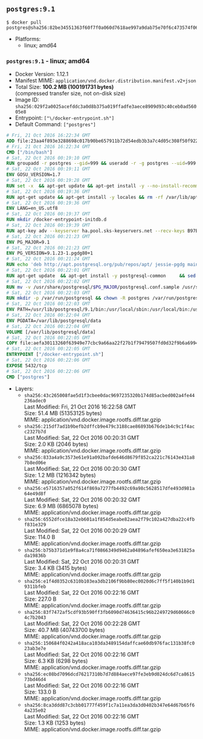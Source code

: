 ## `postgres:9.1`

```console
$ docker pull postgres@sha256:82be34551363f60f7f0a060d7618ae997a9dab75e70f6c473574f06f60d14e26
```

-	Platforms:
	-	linux; amd64

### `postgres:9.1` - linux; amd64

-	Docker Version: 1.12.1
-	Manifest MIME: `application/vnd.docker.distribution.manifest.v2+json`
-	Total Size: **100.2 MB (100191731 bytes)**  
	(compressed transfer size, not on-disk size)
-	Image ID: `sha256:029f2a0025acefddc3a0d8b375a019ffadfe3aece8909d93c40ceb0ad56005e8`
-	Entrypoint: `["\/docker-entrypoint.sh"]`
-	Default Command: `["postgres"]`

```dockerfile
# Fri, 21 Oct 2016 16:22:34 GMT
ADD file:23aa4f893e3288698c017b90be657911b72d54edb3b3a7c4d05c308f50f9228f in / 
# Fri, 21 Oct 2016 16:22:34 GMT
CMD ["/bin/bash"]
# Sat, 22 Oct 2016 00:19:10 GMT
RUN groupadd -r postgres --gid=999 && useradd -r -g postgres --uid=999 postgres
# Sat, 22 Oct 2016 00:19:11 GMT
ENV GOSU_VERSION=1.7
# Sat, 22 Oct 2016 00:19:28 GMT
RUN set -x 	&& apt-get update && apt-get install -y --no-install-recommends ca-certificates wget && rm -rf /var/lib/apt/lists/* 	&& wget -O /usr/local/bin/gosu "https://github.com/tianon/gosu/releases/download/$GOSU_VERSION/gosu-$(dpkg --print-architecture)" 	&& wget -O /usr/local/bin/gosu.asc "https://github.com/tianon/gosu/releases/download/$GOSU_VERSION/gosu-$(dpkg --print-architecture).asc" 	&& export GNUPGHOME="$(mktemp -d)" 	&& gpg --keyserver ha.pool.sks-keyservers.net --recv-keys B42F6819007F00F88E364FD4036A9C25BF357DD4 	&& gpg --batch --verify /usr/local/bin/gosu.asc /usr/local/bin/gosu 	&& rm -r "$GNUPGHOME" /usr/local/bin/gosu.asc 	&& chmod +x /usr/local/bin/gosu 	&& gosu nobody true 	&& apt-get purge -y --auto-remove ca-certificates wget
# Sat, 22 Oct 2016 00:19:36 GMT
RUN apt-get update && apt-get install -y locales && rm -rf /var/lib/apt/lists/* 	&& localedef -i en_US -c -f UTF-8 -A /usr/share/locale/locale.alias en_US.UTF-8
# Sat, 22 Oct 2016 00:19:36 GMT
ENV LANG=en_US.utf8
# Sat, 22 Oct 2016 00:19:37 GMT
RUN mkdir /docker-entrypoint-initdb.d
# Sat, 22 Oct 2016 00:19:39 GMT
RUN apt-key adv --keyserver ha.pool.sks-keyservers.net --recv-keys B97B0AFCAA1A47F044F244A07FCC7D46ACCC4CF8
# Sat, 22 Oct 2016 00:21:23 GMT
ENV PG_MAJOR=9.1
# Sat, 22 Oct 2016 00:21:23 GMT
ENV PG_VERSION=9.1.23-1.pgdg80+1
# Sat, 22 Oct 2016 00:21:24 GMT
RUN echo 'deb http://apt.postgresql.org/pub/repos/apt/ jessie-pgdg main' $PG_MAJOR > /etc/apt/sources.list.d/pgdg.list
# Sat, 22 Oct 2016 00:22:01 GMT
RUN apt-get update 	&& apt-get install -y postgresql-common 	&& sed -ri 's/#(create_main_cluster) .*$/\1 = false/' /etc/postgresql-common/createcluster.conf 	&& apt-get install -y 		postgresql-$PG_MAJOR=$PG_VERSION 		postgresql-contrib-$PG_MAJOR=$PG_VERSION 	&& rm -rf /var/lib/apt/lists/*
# Sat, 22 Oct 2016 00:22:02 GMT
RUN mv -v /usr/share/postgresql/$PG_MAJOR/postgresql.conf.sample /usr/share/postgresql/ 	&& ln -sv ../postgresql.conf.sample /usr/share/postgresql/$PG_MAJOR/ 	&& sed -ri "s!^#?(listen_addresses)\s*=\s*\S+.*!\1 = '*'!" /usr/share/postgresql/postgresql.conf.sample
# Sat, 22 Oct 2016 00:22:03 GMT
RUN mkdir -p /var/run/postgresql && chown -R postgres /var/run/postgresql
# Sat, 22 Oct 2016 00:22:03 GMT
ENV PATH=/usr/lib/postgresql/9.1/bin:/usr/local/sbin:/usr/local/bin:/usr/sbin:/usr/bin:/sbin:/bin
# Sat, 22 Oct 2016 00:22:04 GMT
ENV PGDATA=/var/lib/postgresql/data
# Sat, 22 Oct 2016 00:22:04 GMT
VOLUME [/var/lib/postgresql/data]
# Sat, 22 Oct 2016 00:22:05 GMT
COPY file:aefa30113260f63949e77cbc9a66aa22f27b1f79479507fd0d32f9b6a6994d69 in / 
# Sat, 22 Oct 2016 00:22:05 GMT
ENTRYPOINT ["/docker-entrypoint.sh"]
# Sat, 22 Oct 2016 00:22:06 GMT
EXPOSE 5432/tcp
# Sat, 22 Oct 2016 00:22:06 GMT
CMD ["postgres"]
```

-	Layers:
	-	`sha256:43c265008fae5d1f3cbee0dac9697235320b174d85acbed002a4fe44236adec0`  
		Last Modified: Fri, 21 Oct 2016 16:22:58 GMT  
		Size: 51.4 MB (51353125 bytes)  
		MIME: application/vnd.docker.image.rootfs.diff.tar.gzip
	-	`sha256:215df7ad1b9befb2dffcb9e479c3188cae86893b676de1b4c9c1f4acc2327b7d`  
		Last Modified: Sat, 22 Oct 2016 00:20:31 GMT  
		Size: 2.0 KB (2046 bytes)  
		MIME: application/vnd.docker.image.rootfs.diff.tar.gzip
	-	`sha256:833a4a9c3573e61e91a092bafde646d8679f852ca221c76143e431a87b8ed06e`  
		Last Modified: Sat, 22 Oct 2016 00:20:30 GMT  
		Size: 1.2 MB (1216342 bytes)  
		MIME: application/vnd.docker.image.rootfs.diff.tar.gzip
	-	`sha256:e5716357a052f614f869a7277fb4492c69a98c5628517dfe493d981a64e49d8f`  
		Last Modified: Sat, 22 Oct 2016 00:20:32 GMT  
		Size: 6.9 MB (6865078 bytes)  
		MIME: application/vnd.docker.image.rootfs.diff.tar.gzip
	-	`sha256:6552dfce18a32eb601a1f854d5eabe82aea2f79c102a427dba22c4fbf831e329`  
		Last Modified: Sat, 22 Oct 2016 00:20:29 GMT  
		Size: 114.0 B  
		MIME: application/vnd.docker.image.rootfs.diff.tar.gzip
	-	`sha256:b75b371d1e9f8a4ca71f0866349d9462a04896afef650ea3e631825ada19836b`  
		Last Modified: Sat, 22 Oct 2016 00:20:31 GMT  
		Size: 3.4 KB (3415 bytes)  
		MIME: application/vnd.docker.image.rootfs.diff.tar.gzip
	-	`sha256:e1f4d0352c6310b103ea3db2106f9bb80ec0020d6c7ff5f140b1b9d19311bfeb`  
		Last Modified: Sat, 22 Oct 2016 00:22:16 GMT  
		Size: 227.0 B  
		MIME: application/vnd.docker.image.rootfs.diff.tar.gzip
	-	`sha256:83f7472af5cdf93b590ff3fb6090d74636415c96b2249729d60666c04c7b2043`  
		Last Modified: Sat, 22 Oct 2016 00:22:28 GMT  
		Size: 40.7 MB (40743700 bytes)  
		MIME: application/vnd.docker.image.rootfs.diff.tar.gzip
	-	`sha256:150684f0242a418aca103da3489154daffcae60db976fac131b38fc023ab3e7e`  
		Last Modified: Sat, 22 Oct 2016 00:22:16 GMT  
		Size: 6.3 KB (6298 bytes)  
		MIME: application/vnd.docker.image.rootfs.diff.tar.gzip
	-	`sha256:ec08bd7096dcd76217310b7d7d884aece97fe3eb9d024dc6d7ca861573bd46d4`  
		Last Modified: Sat, 22 Oct 2016 00:22:16 GMT  
		Size: 133.0 B  
		MIME: application/vnd.docker.image.rootfs.diff.tar.gzip
	-	`sha256:8ca3ddd87c3cbb01777f459f1c7a11ea3da3d0402b347e64d67b65f64a235e02`  
		Last Modified: Sat, 22 Oct 2016 00:22:16 GMT  
		Size: 1.3 KB (1253 bytes)  
		MIME: application/vnd.docker.image.rootfs.diff.tar.gzip
